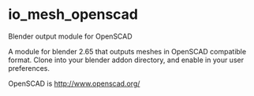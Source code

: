 io_mesh_openscad
================

Blender output module for OpenSCAD

A module for blender 2.65 that outputs meshes in OpenSCAD compatible format.
Clone into your blender addon directory, and enable in your user preferences.

OpenSCAD is http://www.openscad.org/
